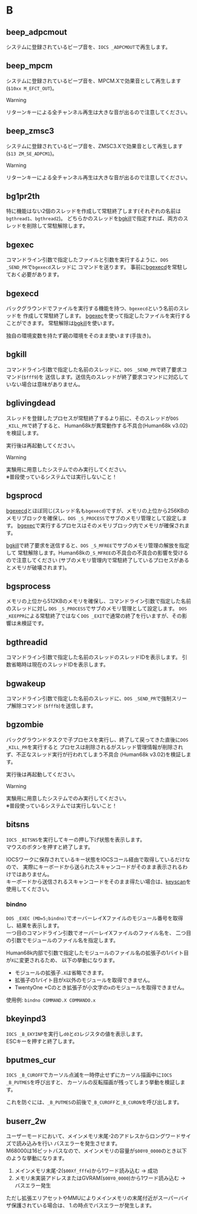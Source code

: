 # B

## beep_adpcmout
システムに登録されているビープ音を、`IOCS _ADPCMOUT`で再生します。


## beep_mpcm
システムに登録されているビープ音を、MPCM.Xで効果音として再生します(`$10xx M_EFCT_OUT`)。

> [!WARNING]
> リターンキーによる全チャンネル再生は大きな音が出るので注意してください。


## beep_zmsc3
システムに登録されているビープ音を、ZMSC3.Xで効果音として再生します(`$13 ZM_SE_ADPCM1`)。

> [!WARNING]
> リターンキーによる全チャンネル再生は大きな音が出るので注意してください。


## bg1pr2th
特に機能はない2個のスレッドを作成して常駐終了します(それぞれの名前は`bgthread1`、`bgthread2`)。
どちらかのスレッドを[bgkill](#bgkill)で指定すれば、両方のスレッドを削除して常駐解除します。


## bgexec
コマンドライン引数で指定したファイルと引数を実行するように、`DOS _SEND_PR`で`bgexecd`スレッドに
コマンドを送ります。
事前に[bgexecd](#bgexecd)を常駐しておく必要があります。


## bgexecd
バックグラウンドでファイルを実行する機能を持つ、`bgexecd`という名前のスレッドを
作成して常駐終了します。
[bgexec](#bgexec)を使って指定したファイルを実行することができます。
常駐解除は[bgkill](#bgkill)を使います。

独自の環境変数を持たず親の環境をそのまま使います(手抜き)。


## bgkill
コマンドライン引数で指定した名前のスレッドに、`DOS _SEND_PR`で終了要求コマンド(`$fff9`)を
送信します。送信先のスレッドが終了要求コマンドに対応していない場合は意味がありません。


## bglivingdead
スレッドを登録したプロセスが常駐終了するより前に、そのスレッドが`DOS _KILL_PR`で終了すると、
Human68kが異常動作する不具合(Human68k v3.02)を検証します。

実行後は再起動してください。

> [!WARNING]
> 実験用に用意したシステムでのみ実行してください。  
> ※普段使っているシステムでは実行しないこと！


## bgsprocd
[bgexecd](#bgexecd)とほぼ同じ(スレッド名も`bgexecd`)ですが、メモリの上位から256KBの
メモリブロックを確保し、`DOS _S_PROCESS`でサブのメモリ管理として設定します。
[bgexec](#bgexec)で実行するプロセスはそのメモリブロック内でメモリが確保されます。

[bgkill](#bgkill)で終了要求を送信すると、`DOS _S_MFREE`でサブのメモリ管理の解放を指定して
常駐解除します。Human68kの`_S_MFREE`の不具合の不具合の影響を受けるので注意してください
(サブのメモリ管理内で常駐終了しているプロセスがあるとメモリが破壊されます)。


## bgsprocess
メモリの上位から512KBのメモリを確保し、コマンドライン引数で指定した名前のスレッドに対し
`DOS _S_PROCESS`でサブのメモリ管理として設定します。
`DOS _KEEPPR`による常駐終了ではなく`DOS _EXIT`で通常の終了を行いますが、その影響は未検証です。


## bgthreadid
コマンドライン引数で指定した名前のスレッドのスレッドIDを表示します。
引数省略時は現在のスレッドIDを表示します。


## bgwakeup
コマンドライン引数で指定した名前のスレッドに、`DOS _SEND_PR`で強制スリープ解除コマンド
(`$fffb`)を送信します。


## bgzombie
バックグラウンドタスクで子プロセスを実行し、終了して戻ってきた直後に`DOS _KILL_PR`を実行すると
プロセスは削除されるがスレッド管理情報が削除されず、不正なスレッド実行が行われてしまう不具合
(Human68k v3.02)を検証します。  

実行後は再起動してください。

> [!WARNING]
> 実験用に用意したシステムでのみ実行してください。  
> ※普段使っているシステムでは実行しないこと！


## bitsns
`IOCS _BITSNS`を実行してキーの押し下げ状態を表示します。  
マウスのボタンを押すと終了します。

IOCSワークに保存されているキー状態をIOCSコール経由で取得しているだけなので、
実際にキーボードから送られたスキャンコードがそのまま表示されるわけではありません。  
キーボードから送信されるスキャンコードをそのまま得たい場合は、[keyscan](#keyscan)を使用してください。


### bindno
`DOS _EXEC (MD=5;bindno)`でオーバーレイXファイルのモジュール番号を取得し、結果を表示します。  
一つ目のコマンドライン引数でオーバーレイXファイルのファイル名を、
二つ目の引数でモジュールのファイル名を指定します。

Human68k内部で引数で指定したモジュールのファイル名の拡張子の1バイト目が`X`に変更されるため、
以下の挙動になります。
* モジュールの拡張子`.X`は省略できます。
* 拡張子の1バイト目が`X`以外のモジュールを取得できません。
* TwentyOne +Cのとき拡張子が小文字の`x`のモジュールを取得できません。

使用例: `bindno COMMAND.X COMMANDO.x`


## bkeyinpd3
`IOCS _B_EKYINP`を実行し`d0`と`d3`レジスタの値を表示します。  
ESCキーを押すと終了します。


## bputmes_cur
`IOCS _B_CUROFF`でカーソル点滅を一時停止せずにカーソル描画中に`IOCS _B_PUTMES`を呼び出すと、
カーソルの反転描画が残ってしまう挙動を検証します。

これを防ぐには、`_B_PUTMES`の前後で`_B_CUROFF`と`_B_CURON`を呼び出します。


## buserr_2w
ユーザーモードにおいて、メインメモリ末尾-2のアドレスからロングワードサイズで読み込みを行い
バスエラーを発生させます。  
M68000は16ビットバスなので、メインメモリの容量が`$00Y0_0000`のとき以下のような挙動になります。
1. メインメモリ末尾-2(`$00Xf_fffe`)から1ワード読み込む → 成功
2. メモリ未実装アドレスまたはGVRAM(`$00Y0_0000`)から1ワード読み込む → バスエラー発生

ただし拡張エリアセットやMMUによりメインメモリの末尾付近がスーパーバイザ保護されている場合は、
1.の時点でバスエラーが発生します。
